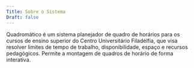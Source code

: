 ```yaml
---
Title: Sobre o Sistema
Draft: false
---
```


Quadromático é um sistema planejador de quadro de horários para os cursos de ensino superior do Centro Universitário Filadélfia, que visa resolver limites de tempo de trabalho, disponibilidade, espaço e recursos pedagógicos. Permite a montagem de quadros de horário de forma interativa.
